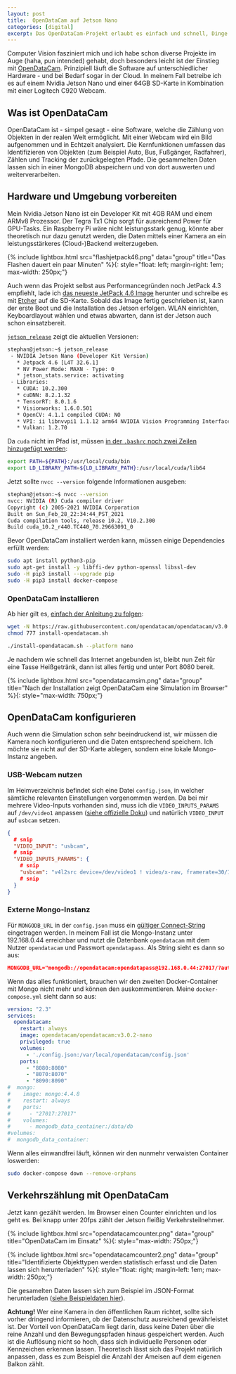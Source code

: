 ```yaml
---
layout: post
title:  OpenDataCam auf Jetson Nano
categories: [digital]
excerpt: Das OpenDataCam-Projekt erlaubt es einfach und schnell, Dinge in der Welt zu erfassen und zu zählen. Besonders einfach ist dies mit einem Jetson Nano und einer Webcam.
---
```


Computer Vision fasziniert mich und ich habe schon diverse Projekte im Auge (haha, pun intended) gehabt, doch besonders leicht ist der Einstieg mit [OpenDataCam](https://github.com/opendatacam/opendatacam). Prinzipiell läuft die Software auf unterschiedlicher Hardware - und bei Bedarf sogar in der Cloud. In meinem Fall betreibe ich es auf einem Nvidia Jetson Nano und einer 64GB SD-Karte in Kombination mit einer Logitech C920 Webcam.

## Was ist OpenDataCam

OpenDataCam ist - simpel gesagt - eine Software, welche die Zählung von Objekten in der realen Welt ermöglicht. Mit einer Webcam wird ein Bild aufgenommen und in Echtzeit analysiert. Die Kernfunktionen umfassen das Identifizieren von Objekten (zum Beispiel Auto, Bus, Fußgänger, Radfahrer), Zählen und Tracking der zurückgelegten Pfade. Die gesammelten Daten lassen sich in einer MongoDB abspeichern und von dort auswerten und weiterverarbeiten.

## Hardware und Umgebung vorbereiten

Mein Nvidia Jetson Nano ist ein Developer Kit mit 4GB RAM und einem ARMv8 Prozessor. Der Tegra Tx1 Chip sorgt für ausreichend Power für GPU-Tasks. Ein Raspberry Pi wäre nicht leistungsstark genug, könnte aber theoretisch nur dazu genutzt werden, die Daten mittels einer Kamera an ein leistungsstärkeres (Cloud-)Backend weiterzugeben.

{% include lightbox.html src="flashjetpack46.png" data="group" title="Das Flashen dauert ein paar Minuten" %}{: style="float: left; margin-right: 1em; max-width: 250px;"}

Auch wenn das Projekt selbst aus Performancegründen noch JetPack 4.3 empfiehlt, lade ich [das neueste JetPack 4.6 Image](https://developer.nvidia.com/embedded/jetpack) herunter und schreibe es mit [Etcher](https://www.balena.io/etcher/) auf die SD-Karte. Sobald das Image fertig geschrieben ist, kann der erste Boot und die Installation des Jetson erfolgen.
WLAN einrichten, Keyboardlayout wählen und etwas abwarten, dann ist der Jetson auch schon einsatzbereit.

[`jetson_release`](https://github.com/rbonghi/jetson_stats) zeigt die aktuellen Versionen:

```bash
stephan@jetson:~$ jetson_release
 - NVIDIA Jetson Nano (Developer Kit Version)
   * Jetpack 4.6 [L4T 32.6.1]
   * NV Power Mode: MAXN - Type: 0
   * jetson_stats.service: activating
 - Libraries:
   * CUDA: 10.2.300
   * cuDNN: 8.2.1.32
   * TensorRT: 8.0.1.6
   * Visionworks: 1.6.0.501
   * OpenCV: 4.1.1 compiled CUDA: NO
   * VPI: ii libnvvpi1 1.1.12 arm64 NVIDIA Vision Programming Interface library
   * Vulkan: 1.2.70
```

Da `cuda` nicht im Pfad ist, müssen [in der `.bashrc` noch zwei Zeilen hinzugefügt werden](https://github.com/opendatacam/opendatacam/blob/master/documentation/jetson/FLASH_JETSON.md#Jetson-Nano):

```bash
export PATH=${PATH}:/usr/local/cuda/bin
export LD_LIBRARY_PATH=${LD_LIBRARY_PATH}:/usr/local/cuda/lib64
```

Jetzt sollte `nvcc --version` folgende Informationen ausgeben:

```bash
stephan@jetson:~$ nvcc --version
nvcc: NVIDIA (R) Cuda compiler driver
Copyright (c) 2005-2021 NVIDIA Corporation
Built on Sun_Feb_28_22:34:44_PST_2021
Cuda compilation tools, release 10.2, V10.2.300
Build cuda_10.2_r440.TC440_70.29663091_0
```

Bevor OpenDataCam installiert werden kann, müssen einige Dependencies erfüllt werden:

```bash
sudo apt install python3-pip
sudo apt-get install -y libffi-dev python-openssl libssl-dev
sudo -H pip3 install --upgrade pip
sudo -H pip3 install docker-compose
```

### OpenDataCam installieren

Ab hier gilt es, [einfach der Anleitung zu folgen](https://github.com/opendatacam/opendatacam#2-install-and-start-opendatacam-):

```bash
wget -N https://raw.githubusercontent.com/opendatacam/opendatacam/v3.0.2/docker/install-opendatacam.sh
chmod 777 install-opendatacam.sh

./install-opendatacam.sh --platform nano
```

Je nachdem wie schnell das Internet angebunden ist, bleibt nun Zeit für eine Tasse Heißgetränk, dann ist alles fertig und unter Port 8080 bereit.

{% include lightbox.html src="opendatacamsim.png" data="group" title="Nach der Installation zeigt OpenDataCam eine Simulation im Browser" %}{: style="max-width: 750px;"}

## OpenDataCam konfigurieren

Auch wenn die Simulation schon sehr beeindruckend ist, wir müssen die Kamera noch konfigurieren und die Daten entsprechend speichern. Ich möchte sie nicht auf der SD-Karte ablegen, sondern eine lokale Mongo-Instanz angeben.

### USB-Webcam nutzen

Im Heimverzeichnis befindet sich eine Datei `config.json`, in welcher sämtliche relevanten Einstellungen vorgenommen werden. Da bei mir mehrere Video-Inputs vorhanden sind, muss ich die `VIDEO_INPUTS_PARAMS` auf `/dev/video1` anpassen ([siehe offizielle Doku](https://github.com/opendatacam/opendatacam/blob/master/documentation/CONFIG.md#video-input)) und natürlich `VIDEO_INPUT` auf `usbcam` setzen.

```json
{
  # snip
  "VIDEO_INPUT": "usbcam",
  # snip
  "VIDEO_INPUTS_PARAMS": {
    # snip
    "usbcam": "v4l2src device=/dev/video1 ! video/x-raw, framerate=30/1, width=640, height=360 ! videoconvert ! appsink",
    # snip
  }
}
```

### Externe Mongo-Instanz

Für `MONGODB_URL` in der `config.json` muss ein [gültiger Connect-String](https://docs.mongodb.com/manual/reference/connection-string/) eingetragen werden. In meinem Fall ist die Mongo-Instanz unter 192.168.0.44 erreichbar und nutzt die Datenbank `opendatacam` mit dem Nutzer `opendatacam` und Passwort `opendatapass`. Als String sieht es dann so aus:

```json
MONGODB_URL="mongodb://opendatacam:opendatapass@192.168.0.44:27017/?authSource=opendatacam"
```

Wenn das alles funktioniert, brauchen wir den zweiten Docker-Container mit Mongo nicht mehr und können den auskommentieren. Meine `docker-compose.yml` sieht dann so aus:

```yaml
version: "2.3"
services:
  opendatacam:
    restart: always
    image: opendatacam/opendatacam:v3.0.2-nano
    privileged: true
    volumes:
      - './config.json:/var/local/opendatacam/config.json'
    ports:
      - "8080:8080"
      - "8070:8070"
      - "8090:8090"
#  mongo:
#    image: mongo:4.4.8
#    restart: always
#    ports:
#      - "27017:27017"
#    volumes:
#      - mongodb_data_container:/data/db
#volumes:
#  mongodb_data_container:
```

Wenn alles einwandfrei läuft, können wir den nunmehr verwaisten Container loswerden:

```bash
sudo docker-compose down --remove-orphans
```

## Verkehrszählung mit OpenDataCam

Jetzt kann gezählt werden. Im Browser einen Counter einrichten und los geht es. Bei knapp unter 20fps zählt der Jetson fleißig Verkehrsteilnehmer.

{% include lightbox.html src="opendatacamcounter.png" data="group" title="OpenDataCam im Einsatz" %}{: style="max-width: 750px;"}

{% include lightbox.html src="opendatacamcounter2.png" data="group" title="Identifizierte Objekttypen werden statistisch erfasst und die Daten lassen sich herunterladen" %}{: style="float: right; margin-left: 1em; max-width: 250px;"}

Die gesamelten Daten lassen sich zum Beispiel im JSON-Format herunterladen ([siehe Beispieldaten hier](/assets/counter.json)).

**Achtung!** Wer eine Kamera in den öffentlichen Raum richtet, sollte sich vorher dringend informieren, ob der Datenschutz ausreichend gewährleistet ist. Der Vorteil von OpenDataCam liegt darin, dass keine Daten über die reine Anzahl und den Bewegungspfaden hinaus gespeichert werden. Auch ist die Auflösung nicht so hoch, dass sich individuelle Personen oder Kennzeichen erkennen lassen. Theoretisch lässt sich das Projekt natürlich anpassen, dass es zum Beispiel die Anzahl der Ameisen auf dem eigenen Balkon zählt.

